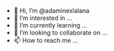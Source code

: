 - 👋 Hi, I’m @adaminexlalana
- 👀 I’m interested in ...
- 🌱 I’m currently learning ...
- 💞️ I’m looking to collaborate on ...
- 📫 How to reach me ...

<!---
adaminexlalana/adaminexlalana is a ✨ special ✨ repository because its `README.md` (this file) appears on your GitHub profile.
You can click the Preview link to take a look at your changes.
--->
